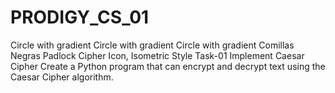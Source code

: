 # PRODIGY_CS_01
Circle with gradient Circle with gradient Circle with gradient Comillas Negras Padlock Cipher Icon, Isometric Style Task-01  Implement Caesar Cipher  Create a Python program that can encrypt and decrypt text using the Caesar Cipher algorithm.
